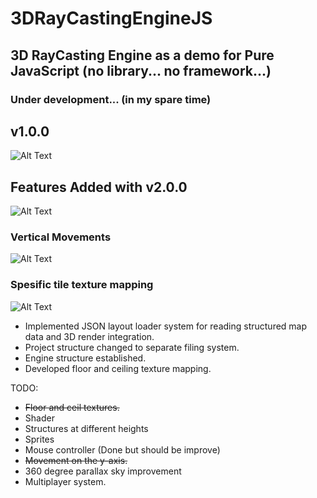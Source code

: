 # 3DRayCastingEngineJS
## 3D RayCasting Engine as a demo for Pure JavaScript (no library... no framework...)
### Under development... (in my spare time)

## v1.0.0
![Alt Text](https://media.giphy.com/media/Ul8vqAtHoMc8V3CkaP/giphy.gif)
## Features Added with v2.0.0
![Alt Text](https://media2.giphy.com/media/v1.Y2lkPTc5MGI3NjExN2prZW4zeWVoMGx4MXZjb2ZmNnhqbmxhaGNiMTJnYTB1ZXRjaDd3YSZlcD12MV9pbnRlcm5hbF9naWZfYnlfaWQmY3Q9Zw/sH54Ln2FZnkMZFGd8V/giphy.gif)
### Vertical Movements
![Alt Text](https://media1.giphy.com/media/v1.Y2lkPTc5MGI3NjExanoxc3RvYzgyM2I2cW9zeTk3N2lxZ2g2OHI4aHc5MWVvanZpZml0YyZlcD12MV9pbnRlcm5hbF9naWZfYnlfaWQmY3Q9Zw/kfy6WFQ6WSiWqCY0YT/giphy.gif)
### Spesific tile texture mapping
![Alt Text](https://media1.giphy.com/media/v1.Y2lkPTc5MGI3NjExaG5wcHNkYmt3eGhuaXJpcXB0NDM4YmV3YmR5YWdqbTdrcmt3aHQzOCZlcD12MV9pbnRlcm5hbF9naWZfYnlfaWQmY3Q9Zw/ZdIxj4snnDx0srXtpE/giphy.gif)

- Implemented JSON layout loader system for reading structured map data and 3D render integration.
- Project structure changed to separate filing system.
- Engine structure established.
- Developed floor and ceiling texture mapping.

TODO:
- ~~Floor and ceil textures.~~
- Shader
- Structures at different heights
- Sprites
- Mouse controller (Done but should be improve)
- ~~Movement on the y-axis.~~
- 360 degree parallax sky improvement
- Multiplayer system.
